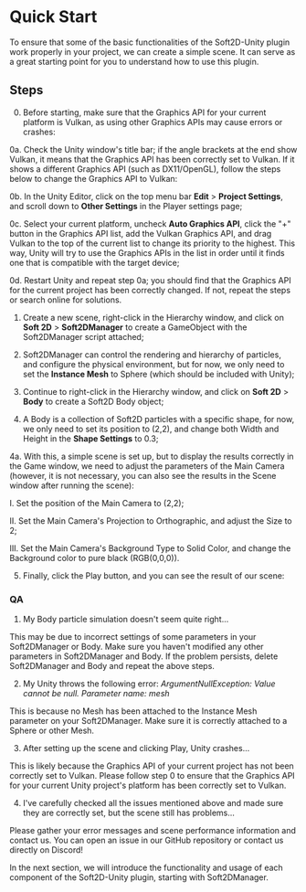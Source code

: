 # Quick Start

To ensure that some of the basic functionalities of the Soft2D-Unity plugin work properly in your project, we can create a simple scene. It can serve as a great starting point for you to understand how to use this plugin.

## Steps

0. Before starting, make sure that the Graphics API for your current platform is Vulkan, as using other Graphics APIs may cause errors or crashes:

0a. Check the Unity window's title bar; if the angle brackets at the end show Vulkan, it means that the Graphics API has been correctly set to Vulkan. If it shows a different Graphics API (such as DX11/OpenGL), follow the steps below to change the Graphics API to Vulkan:

0b. In the Unity Editor, click on the top menu bar **Edit** > **Project Settings**, and scroll down to **Other Settings** in the Player settings page;

0c. Select your current platform, uncheck **Auto Graphics API**, click the "+" button in the Graphics API list, add the Vulkan Graphics API, and drag Vulkan to the top of the current list to change its priority to the highest. This way, Unity will try to use the Graphics APIs in the list in order until it finds one that is compatible with the target device;

0d. Restart Unity and repeat step 0a; you should find that the Graphics API for the current project has been correctly changed. If not, repeat the steps or search online for solutions.

1. Create a new scene, right-click in the Hierarchy window, and click on **Soft 2D** > **Soft2DManager** to create a GameObject with the Soft2DManager script attached;

2. Soft2DManager can control the rendering and hierarchy of particles, and configure the physical environment, but for now, we only need to set the **Instance Mesh** to Sphere (which should be included with Unity);

3. Continue to right-click in the Hierarchy window, and click on **Soft 2D** > **Body** to create a Soft2D Body object;

4. A Body is a collection of Soft2D particles with a specific shape, for now, we only need to set its position to (2,2), and change both Width and Height in the **Shape Settings** to 0.3;

4a. With this, a simple scene is set up, but to display the results correctly in the Game window, we need to adjust the parameters of the Main Camera (however, it is not necessary, you can also see the results in the Scene window after running the scene):

I. Set the position of the Main Camera to (2,2);

II. Set the Main Camera's Projection to Orthographic, and adjust the Size to 2;

III. Set the Main Camera's Background Type to Solid Color, and change the Background color to pure black (RGB(0,0,0)).

5. Finally, click the Play button, and you can see the result of our scene:

### QA

1. My Body particle simulation doesn't seem quite right...

This may be due to incorrect settings of some parameters in your Soft2DManager or Body. Make sure you haven't modified any other parameters in Soft2DManager and Body. If the problem persists, delete Soft2DManager and Body and repeat the above steps.

2. My Unity throws the following error: *ArgumentNullException: Value cannot be null.
   Parameter name: mesh*

This is because no Mesh has been attached to the Instance Mesh parameter on your Soft2DManager. Make sure it is correctly attached to a Sphere or other Mesh.

3. After setting up the scene and clicking Play, Unity crashes...

This is likely because the Graphics API of your current project has not been correctly set to Vulkan. Please follow step 0 to ensure that the Graphics API for your current Unity project's platform has been correctly set to Vulkan.

4. I've carefully checked all the issues mentioned above and made sure they are correctly set, but the scene still has problems...

Please gather your error messages and scene performance information and contact us. You can open an issue in our GitHub repository or contact us directly on Discord!

In the next section, we will introduce the functionality and usage of each component of the Soft2D-Unity plugin, starting with Soft2DManager.
